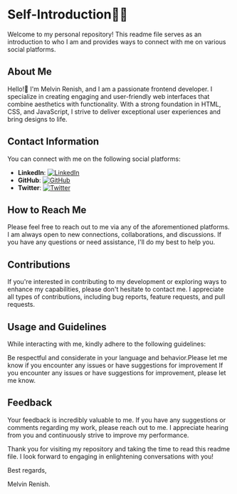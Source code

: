 # Self-Introduction👩‍💻
Welcome to my personal repository! This readme file serves as an introduction to who I am and provides ways to connect with me on various social platforms.

## About Me
Hello!👋 I'm Melvin Renish, and I am a passionate frontend developer. I specialize in creating engaging and user-friendly web interfaces that combine aesthetics with functionality. With a strong foundation in HTML, CSS, and JavaScript, I strive to deliver exceptional user experiences and bring designs to life.

## Contact Information
You can connect with me on the following social platforms:

- **LinkedIn**: [![LinkedIn](https://1.bp.blogspot.com/-A6OIHx4SAso/YA9KXV2_XzI/AAAAAAAAU2Y/c_PosRqMjVgNKEUSIbqnLXdYelccf_OBwCLcBGAsYHQ/s0/linkedin_icon.png)](https://www.linkedin.com/in/renish-okago-993498246/)
- **GitHub**: [![GitHub](https://cdn.iconscout.com/icon/free/png-128/github-113-438180.png)](https://www.github.com/fabrizia2)
- **Twitter**: [![Twitter](https://icons.iconarchive.com/icons/designbolts/minimalist-social/128/Twitter-2-icon.png)](https://twitter.com/home)

## How to Reach Me
Please feel free to reach out to me via any of the aforementioned platforms. I am always open to new connections, collaborations, and discussions. If you have any questions or need assistance, I'll do my best to help you.

## Contributions
If you're interested in contributing to my development or exploring ways to enhance my capabilities, please don't hesitate to contact me. I appreciate all types of contributions, including bug reports, feature requests, and pull requests.

## Usage and Guidelines
While interacting with me, kindly adhere to the following guidelines:

Be respectful and considerate in your language and behavior.Please let me know if you encounter any issues or have suggestions for improvement
If you encounter any issues or have suggestions for improvement, please let me know.
## Feedback
Your feedback is incredibly valuable to me. If you have any suggestions or comments regarding my work, please reach out to me. I appreciate hearing from you and continuously strive to improve my performance.

Thank you for visiting my repository and taking the time to read this readme file. I look forward to engaging in enlightening conversations with you!

Best regards,

Melvin Renish.

<!-- 👋 Hi, I’m Renish Okago
- 👀 I’m interested in ...
- 🌱 I’m currently learning software engineering
- 💞️ I’m looking to collaborate on 
- 📫 How to reach me ...
- https://www.linkedin.com/in/renish-okago-993498246/ https://twitter.com/home

<!---
fabrizia2/fabrizia2 is a ✨ special ✨ repository because its `README.md` (this file) appears on your GitHub profile.
You can click the Preview link to take a look at your changes.
--->
